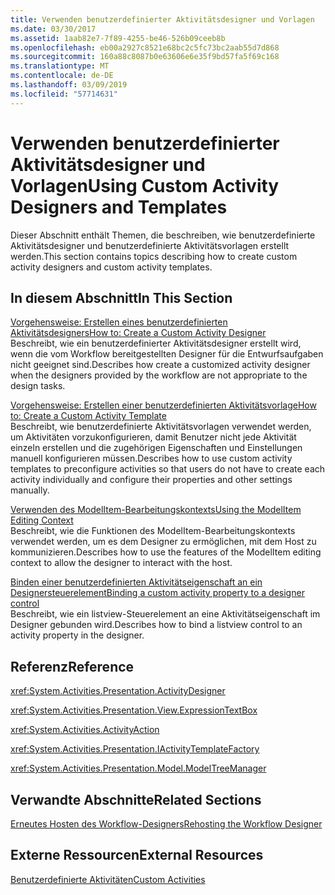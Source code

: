 ```yaml
---
title: Verwenden benutzerdefinierter Aktivitätsdesigner und Vorlagen
ms.date: 03/30/2017
ms.assetid: 1aab82e7-7f89-4255-be46-526b09ceeb8b
ms.openlocfilehash: eb00a2927c8521e68bc2c5fc73bc2aab55d7d868
ms.sourcegitcommit: 160a88c8087b0e63606e6e35f9bd57fa5f69c168
ms.translationtype: MT
ms.contentlocale: de-DE
ms.lasthandoff: 03/09/2019
ms.locfileid: "57714631"
---
```

# <a name="using-custom-activity-designers-and-templates"></a><span data-ttu-id="0eb98-102">Verwenden benutzerdefinierter Aktivitätsdesigner und Vorlagen</span><span class="sxs-lookup"><span data-stu-id="0eb98-102">Using Custom Activity Designers and Templates</span></span>
<span data-ttu-id="0eb98-103">Dieser Abschnitt enthält Themen, die beschreiben, wie benutzerdefinierte Aktivitätsdesigner und benutzerdefinierte Aktivitätsvorlagen erstellt werden.</span><span class="sxs-lookup"><span data-stu-id="0eb98-103">This section contains topics describing how to create custom activity designers and custom activity templates.</span></span>  
  
## <a name="in-this-section"></a><span data-ttu-id="0eb98-104">In diesem Abschnitt</span><span class="sxs-lookup"><span data-stu-id="0eb98-104">In This Section</span></span>  
 [<span data-ttu-id="0eb98-105">Vorgehensweise: Erstellen eines benutzerdefinierten Aktivitätsdesigners</span><span class="sxs-lookup"><span data-stu-id="0eb98-105">How to: Create a Custom Activity Designer</span></span>](how-to-create-a-custom-activity-designer.md)  
 <span data-ttu-id="0eb98-106">Beschreibt, wie ein benutzerdefinierter Aktivitätsdesigner erstellt wird, wenn die vom Workflow bereitgestellten Designer für die Entwurfsaufgaben nicht geeignet sind.</span><span class="sxs-lookup"><span data-stu-id="0eb98-106">Describes how create a customized activity designer when the designers provided by the workflow are not appropriate to the design tasks.</span></span>  
  
 [<span data-ttu-id="0eb98-107">Vorgehensweise: Erstellen einer benutzerdefinierten Aktivitätsvorlage</span><span class="sxs-lookup"><span data-stu-id="0eb98-107">How to: Create a Custom Activity Template</span></span>](how-to-create-a-custom-activity-template.md)  
 <span data-ttu-id="0eb98-108">Beschreibt, wie benutzerdefinierte Aktivitätsvorlagen verwendet werden, um Aktivitäten vorzukonfigurieren, damit Benutzer nicht jede Aktivität einzeln erstellen und die zugehörigen Eigenschaften und Einstellungen manuell konfigurieren müssen.</span><span class="sxs-lookup"><span data-stu-id="0eb98-108">Describes how to use custom activity templates to preconfigure activities so that users do not have to create each activity individually and configure their properties and other settings manually.</span></span>  
  
 [<span data-ttu-id="0eb98-109">Verwenden des ModelItem-Bearbeitungskontexts</span><span class="sxs-lookup"><span data-stu-id="0eb98-109">Using the ModelItem Editing Context</span></span>](using-the-modelitem-editing-context.md)  
 <span data-ttu-id="0eb98-110">Beschreibt, wie die Funktionen des ModelItem-Bearbeitungskontexts verwendet werden, um es dem Designer zu ermöglichen, mit dem Host zu kommunizieren.</span><span class="sxs-lookup"><span data-stu-id="0eb98-110">Describes how to use the features of the ModelItem editing context to allow the designer to interact with the host.</span></span>  
  
 [<span data-ttu-id="0eb98-111">Binden einer benutzerdefinierten Aktivitätseigenschaft an ein Designersteuerelement</span><span class="sxs-lookup"><span data-stu-id="0eb98-111">Binding a custom activity property to a designer control</span></span>](binding-a-custom-activity-property-to-a-designer-control.md)  
 <span data-ttu-id="0eb98-112">Beschreibt, wie ein listview-Steuerelement an eine Aktivitätseigenschaft im Designer gebunden wird.</span><span class="sxs-lookup"><span data-stu-id="0eb98-112">Describes how to bind a listview control to an activity property in the designer.</span></span>  
  
## <a name="reference"></a><span data-ttu-id="0eb98-113">Referenz</span><span class="sxs-lookup"><span data-stu-id="0eb98-113">Reference</span></span>  
 <xref:System.Activities.Presentation.ActivityDesigner>  
  
 <xref:System.Activities.Presentation.View.ExpressionTextBox>  
  
 <xref:System.Activities.ActivityAction>  
  
 <xref:System.Activities.Presentation.IActivityTemplateFactory>  
  
 <xref:System.Activities.Presentation.Model.ModelTreeManager>  
  
## <a name="related-sections"></a><span data-ttu-id="0eb98-114">Verwandte Abschnitte</span><span class="sxs-lookup"><span data-stu-id="0eb98-114">Related Sections</span></span>  
 [<span data-ttu-id="0eb98-115">Erneutes Hosten des Workflow-Designers</span><span class="sxs-lookup"><span data-stu-id="0eb98-115">Rehosting the Workflow Designer</span></span>](rehosting-the-workflow-designer.md)  
  
## <a name="external-resources"></a><span data-ttu-id="0eb98-116">Externe Ressourcen</span><span class="sxs-lookup"><span data-stu-id="0eb98-116">External Resources</span></span>  
 [<span data-ttu-id="0eb98-117">Benutzerdefinierte Aktivitäten</span><span class="sxs-lookup"><span data-stu-id="0eb98-117">Custom Activities</span></span>](./samples/custom-activities.md)
